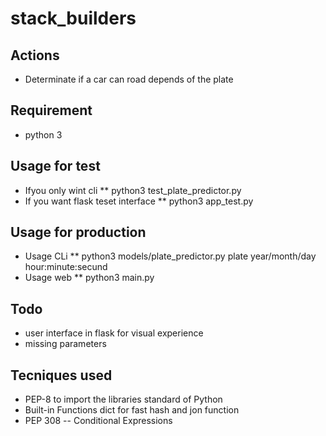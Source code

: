# stack_builders 
## Actions
* Determinate if a car can road depends of the plate
## Requirement
* python 3
## Usage for test 
* Ifyou only wint cli
** python3 test_plate_predictor.py
* If you want flask teset interface
** python3 app_test.py
## Usage for production
* Usage CLi
** python3 models/plate_predictor.py plate year/month/day hour:minute:secund
* Usage web
** python3 main.py
## Todo  
* user interface in flask for visual experience
* missing parameters

## Tecniques used
* PEP-8 to import the libraries standard of Python
* Built-in Functions dict for fast hash and jon function
* PEP 308 -- Conditional Expressions
